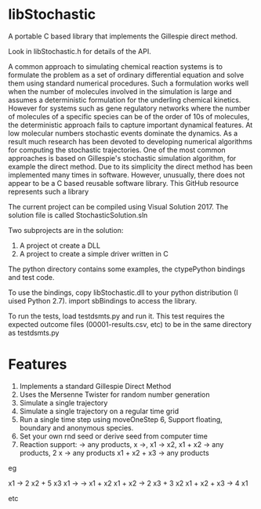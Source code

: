 # libStochastic
A portable C based library that implements the Gillespie direct method. 

Look in libStochastic.h for details of the API.

A common approach to simulating chemical reaction systems is to formulate the problem as a set of ordinary differential equation and solve them using standard numerical procedures. Such a formulation works well when the number of molecules involved in the simulation is large and assumes a deterministic formulation for the underling chemical kinetics. However for systems such as gene regulatory networks where the number of molecules of a specific species can be of the order of 10s of molecules, the deterministic approach fails to capture important dynamical features. At low molecular numbers stochastic events dominate the dynamics. As a result much research has been devoted to developing numerical algorithms for computing the stochastic trajectories. One of the most common approaches is based on Gillespie's stochastic simulation algorithm, for example the direct method. Due to its simplicity the direct method has been implemented many times in software. However, unusually, there does not appear to be a C based reusable software library. This GitHub resource represents such a library

The current project can be compiled using Visual Solution 2017. The solution file is called StochasticSolution.sln

Two subprojects are in the solution:

1. A project ot create a DLL
2. A project to create a simple driver written in C

The python directory contains some examples, the ctypePython bindings and test code.

To use the bindings, copy libStochastic.dll to your python distribution (I uised Python 2.7). import sbBindings to access the library.

To run the tests, load testdsmts.py and run it. This test requires the expected outcome files (00001-results.csv, etc) to be in the same directory as testdsmts.py 

Features
========

1. Implements a standard Gillespie Direct Method
2. Uses the Mersenne Twister for random number generation
3. Simulate a single trajectory
4. Simulate a single trajectory on a regular time grid
5. Run a single time step using moveOneStep
6, Support floating, boundary and anonymous species. 
7. Set your own rnd seed or derive seed from computer time
8. Reaction support: -> any products, x ->, x1 -> x2, x1 + x2 -> any products, 2 x -> any products x1 + x2 + x3 -> any products

eg

x1 -> 2 x2 + 5 x3
x1 -> 
-> x1 + x2
x1 + x2 -> 2 x3 + 3 x2
x1 + x2 + x3 -> 4 x1

etc

